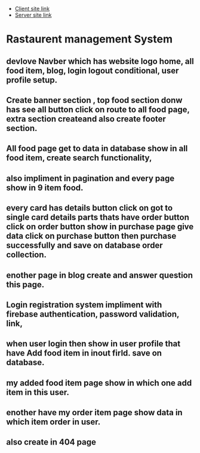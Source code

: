 
- [Client site link](https://github.com/Porgramming-Hero-web-course/b8a11-client-side-Misbah01798)
- [Server site link](https://github.com/Porgramming-Hero-web-course/b8a11-server-side-Misbah01798)



# Rastaurent management System
## devlove Navber which has website logo home, all food item, blog, login logout conditional, user profile setup.
## Create banner section , top food section donw has see all button click on route to all food page, extra section createand also create footer section.

## All food page get to data in database show in all food item, create search functionality,
## also impliment in pagination and every page show in 9 item food.
## every card has details button click on got to single card details parts thats have order button click on order button show in purchase page give data click on purchase button then purchase successfully and save on database order collection.
## enother page in blog create and answer question this page.
## Login registration system impliment with firebase authentication, password validation, link, 

## when user login then show in user profile that have Add food item in inout firld. save on database.
## my added food item page show in which one add item in this user.
## enother have my order item page show data in which item order in user.
## also create in 404 page